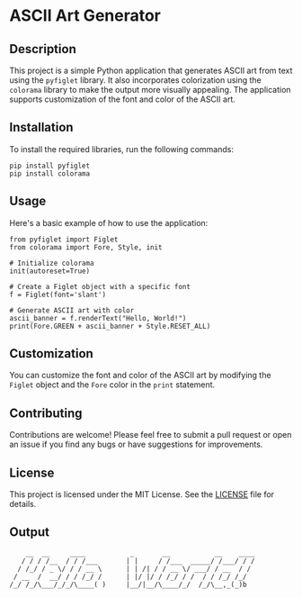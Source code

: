 
# ASCII Art Generator

## Description

This project is a simple Python application that generates ASCII art from text using the `pyfiglet` library. It also incorporates colorization using the `colorama` library to make the output more visually appealing. The application supports customization of the font and color of the ASCII art.

## Installation

To install the required libraries, run the following commands:

```
pip install pyfiglet
pip install colorama
```

## Usage

Here's a basic example of how to use the application:

```
from pyfiglet import Figlet
from colorama import Fore, Style, init

# Initialize colorama
init(autoreset=True)

# Create a Figlet object with a specific font
f = Figlet(font='slant')

# Generate ASCII art with color
ascii_banner = f.renderText("Hello, World!")
print(Fore.GREEN + ascii_banner + Style.RESET_ALL)
```

## Customization

You can customize the font and color of the ASCII art by modifying the `Figlet` object and the `Fore` color in the `print` statement.

## Contributing

Contributions are welcome! Please feel free to submit a pull request or open an issue if you find any bugs or have suggestions for improvements.

## License

This project is licensed under the MIT License. See the [LICENSE](LICENSE) file for details.

## Output

```
    __  __     ____           _       __           __    ____
   / / / /__  / / /___       | |     / /___  _____/ /___/ / /
  / /_/ / _ \/ / / __ \      | | /| / / __ \/ ___/ / __  / /
 / __  /  __/ / / /_/ /      | |/ |/ / /_/ / /  / / /_/ /_/
/_/ /_/\___/_/_/\____( )     |__/|__/\____/_/  /_/\__,_(_)b
```